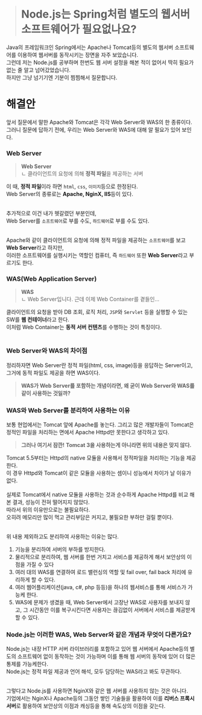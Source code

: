 > # Node.js는 Spring처럼 별도의 웹서버 소프트웨어가 필요없나요?
Java의 프레임워크인 Spring에서는 Apache나 Tomcat등의 별도의 웹서버 소프트웨어를 이용하여 웹서버를 동작시키는 장면을 자주 보았습니다.<br>
그런데 저는 Node.js를 공부하며 한번도 웹 서버 설정을 해본 적이 없어서 딱히 필요가 없는 줄 알고 넘어갔었습니다.<br>
하지만 그냥 넘기기엔 기분이 찜찜해서 질문합니다.<br>

# 해결안
앞서 질문에서 말한 Apache와 Tomcat은 각각 Web Server와 WAS의 한 종류이다.<br>
그러니 질문에 답하기 전에, 우리는 Web Server와 WAS에 대해 알 필요가 있어 보인다.<br>

### Web Server

> **Web Server**<br>
ㄴ 클라이언트의 요청에 의해 **정적 파일**을 제공하는 서버

이 때, **정적 파일**이라 하면 `html`, `css`, `이미지`등으로 한정된다.<br>
Web Server의 종류로는 **Apache, NginX, IIS**등이 있다.<br><br>

추가적으로 이건 내가 헷갈렸던 부분인데,<br>
Web Server를 `소프트웨어`로 부를 수도, `하드웨어`로 부를 수도 있다.<br><br>

Apache와 같이 클라이언트의 요청에 의해 정적 파일을 제공하는 `소프트웨어`를 보고 **Web Server**라고 하지만,<br>
이러한 소프트웨어를 실행시키는 역할인 컴퓨터, 즉 `하드웨어` 또한 **Web Server**라고 부르기도 한다.

### WAS(Web Application Server)

> **WAS**<br>
ㄴ Web Server입니다. 근데 이제 Web Container를 곁들인...

클라이언트의 요청을 받아 DB 조회, 로직 처리, `JSP`와 `Servlet` 등을 실행할 수 있는 SW를 **웹 컨테이너**라고 한다.<br>
이처럼 Web Container는 **동적 서버 컨텐츠**를 수행하는 것이 특징이다.<br>
<br>

### Web Server와 WAS의 차이점

정리하자면 Web Server란 정적 파일(html, css, image)등을 응답하는 Server이고, 그거에 동적 파일도 제공을 하면 WAS이다.

> **WAS가 Web Server를 포함하는 개념이라면, 왜 굳이 Web Server와 WAS를 같이 사용하는 것일까?**

### WAS와 Web Server를 분리하여 사용하는 이유
보통 현업에서는 Tomcat 앞에 Apache를 놓는다.
그리고 많은 개발자들이 Tomcat은 정적인 파일을 처리하는 면에서 Apache Httpd만 못한다고 생각하고 있다.
<br>

> **그러나 여기서 잠깐!**
**Tomcat 3을 사용하는게 아니라면 위의 내용은 맞지 않다.**

Tomcat 5.5부터는 Httpd의 native 모듈을 사용해서 정적파일을 처리하는 기능을 제공한다.<br>
이 경우 Httpd와 Tomcat이 같은 모듈을 사용하는 셈이니 성능에서 차이가 날 이유가 없다.<br><br>
실제로 Tomcat에서 native 모듈을 사용하는 것과 순수하게 Apache Httpd를 비교 해본 결과, 성능이 전혀 떨어지지 않았다.<br>
따라서 위의 이유만으로는 불필요하다.<br>
오히려 메모리만 많이 먹고 관리부담은 커지고, 불필요한 부하만 걸릴 뿐이다.<br>
<br>

위 내용 제외하고도 분리하여 사용하는 이유는 많다.
1. 기능을 분리하여 서버의 부하를 방지한다.
2. 물리적으로 분리하여, 웹 서버를 한번 거치고 서비스를 제공하게 해서 보안상의 이점을 가질 수 있다
3. 여러 대의 WAS를 연결하여 로드 밸런싱의 역할 및 fail over, fail back 처리에 유리하게 할 수 있다.
4. 여러 웹어플리케이션(java, c#, php 등등)을 하나의 웹서비스를 통해 서비스가 가능케 한다.
5. WAS에 문제가 생겼을 때, Web Server에서 고장난 WAS로 사용자를 보내지 않고, 그 시간동안 이를 복구시킨다면 사용자는 끊김없이 서버에서 서비스를 제공받게 할 수 있다.

### Node.js는 이러한 WAS, Web Server와 같은 개념과 무엇이 다른가요?
Node.js는 내장 HTTP 서버 라이브러리를 포함하고 있어 웹 서버에서 Apache등의 별도의 소프트웨어 없이 동작하는 것이 가능하며 이를 통해 웹 서버의 동작에 있어 더 많은 통제를 가능케한다.
<br>
Node.js는 정적 파일 제공과 언어 해석, 모두 담당하는 WAS라고 봐도 무관하다.<br>
<br>

그렇다고 Node.js를 사용하면 NginX와 같은 웹 서버를 사용하지 않는 것은 아니다.<br>
기업에서는 NginX나 Apache등의 그동안 쌓인 기술들을 활용하여 이를 **리버스 프록시 서버**로 활용하여 보안상의 이점과 캐싱등을 통해 속도상의 이점을 갖는다.

